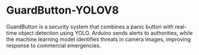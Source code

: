 # GuardButton-YOLOV8
GuardButton is a security system that combines a panic button with real-time object detection using YOLO. Arduino sends alerts to authorities, while the machine learning model identifies threats in camera images, improving response to commercial emergencies.
